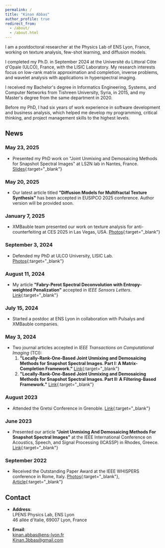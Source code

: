 ```yaml
---
permalink: /
title: "Kinan Abbas"
author_profile: true
redirect_from: 
  - /about/
  - /about.html
---
```


I am a postdoctoral researcher at the Physics Lab of ENS Lyon, France, working on texture analysis, few-shot learning, and diffusion models. 

I completed my Ph.D. in September 2024 at the Université du Littoral Côte d'Opale (ULCO), France, with the LISIC Laboratory. My research interests focus on low-rank matrix approximation and completion, inverse problems, and wavelet analysis with applications in hyperspectral imaging.

I received my Bachelor's degree in Informatics Engineering, Systems, and Computer Networks from Tishreen University, Syria, in 2015, and my Master's degree from the same department in 2020.

Before my PhD, I had six years of work experience in software development and business analysis, which helped me develop my programming, critical thinking, and project management skills to the highest levels.

## News
### May 23, 2025
- Presented my PhD work on "Joint Unmixing and Demosaicing Methods for Snapshot Spectral Images" at LS2N lab in Nantes, France. [Slides](https://kinan3bb3s.github.io/files/Joint_Unmixing_and%20Demosaicing_Kinan_ABBAS.pdf){:target="_blank"}

### May 20, 2025
- Our latest article titled **"Diffusion Models for Multifractal Texture Synthesis"** has been accepted in EUSIPCO 2025 conference. Author version will be provided soon.

### January 7, 2025
- XMBauble team presented our work on texture analysis for anti-counterfeiting at CES 2025 in Las Vegas, USA. [Photos](https://www.linkedin.com/posts/stephane-buisson_regionaura-activity-7283626694463164416-uuFL/?utm_source=share&utm_medium=member_desktop&rcm=ACoAAC2GIcoBDK53GFLml2llQ1b2a674xCLBvuk){:target="_blank"}
  
### September 3, 2024
- Defended my PhD at ULCO University, LISIC Lab. [Photos](https://www.linkedin.com/feed/update/urn:li:activity:7236968286125502464/){:target="_blank"}

### August 11, 2024
- My article **"Fabry-Perot Spectral Deconvolution with Entropy-weighted Penalization"** accepted in *IEEE Sensors Letters*. [Link](https://ieeexplore.ieee.org/document/10631300?source=authoralert){:target="_blank"}

### July 15, 2024
- Started a postdoc at ENS Lyon in collaboration with Pulsalys and XMBauble companies. 

### May 3, 2024
- Two journal articles accepted in *IEEE Transactions on Computational Imaging* (TCI):
  1. **"Locally-Rank-One-Based Joint Unmixing and Demosaicing Methods for Snapshot Spectral Images. Part I: A Matrix-Completion Framework."** [Link](https://ieeexplore.ieee.org/document/10535266){:target="_blank"}
  2. **"Locally-Rank-One-Based Joint Unmixing and Demosaicing Methods for Snapshot Spectral Images. Part II: A Filtering-Based Framework."** [Link](https://ieeexplore.ieee.org/document/10535201){:target="_blank"}

### August 2023
- Attended the Gretsi Conference in Grenoble. [Link](https://www.linkedin.com/posts/kinan-abbas-ph-d-8b6949193_bienvenue-au-gretsi23-activity-7100100246180966400-W2wS?utm_source=share&utm_medium=member_desktop){:target="_blank"}

### June 2023
- Presented our article **"Joint Unmixing And Demosaicing Methods For Snapshot Spectral Images"** at the IEEE International Conference on Acoustics, Speech, and Signal Processing (ICASSP) in Rhodes, Greece. [Link](https://ieeexplore.ieee.org/document/10096740){:target="_blank"}

### September 2022
- Received the Outstanding Paper Award at the IEEE WHISPERS conference in Rome, Italy. [Photos](https://www.linkedin.com/posts/kinan-abbas-ph-d-8b6949193_lisic-ieeeabrwhispers-ulco-activity-6975740035841056769-7cTx?utm_source=share&utm_medium=member_desktop){:target="_blank"}, [Article](https://ieeexplore.ieee.org/document/9955128){:target="_blank"}


## Contact

- **Address**:  
  LPENS Physics Lab, ENS Lyon  
  46 allée d'Italie, 69007 Lyon, France

- **Email**:  
  [kinan.abbas@ens-lyon.fr](mailto:kinan.abbas@ens-lyon.fr)  
  [Kinan.3bbas@gmail.com](mailto:Kinan.3bbas@gmail.com)
